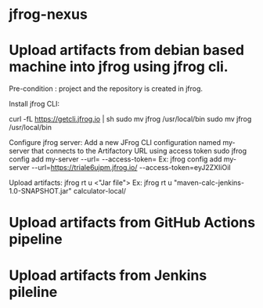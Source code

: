 # jfrog-nexus

# Upload artifacts from debian based machine into jfrog using jfrog cli.
Pre-condition : project and the repository is created in jfrog.

Install jfrog CLI:

curl -fL https://getcli.jfrog.io | sh
sudo mv jfrog /usr/local/bin
sudo mv jfrog /usr/local/bin

Configure jfrog server:
Add a new JFrog CLI configuration named my-server that connects to the Artifactory URL using access token
sudo jfrog config add my-server  --url=<jfrog url> --access-token= <jfrog access token>
Ex: 
jfrog config add my-server  --url=https://triale6ujpm.jfrog.io/  --access-token=eyJ2ZXIiOiI


Upload artifacts:
jfrog rt u <"Jar file"> <Repo-name>
Ex:
jfrog rt u   "maven-calc-jenkins-1.0-SNAPSHOT.jar" calculator-local/

# Upload artifacts from GitHub Actions pipeline

# Upload artifacts from Jenkins pileline
